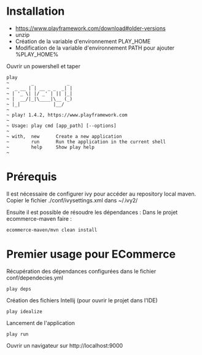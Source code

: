 # Installation

- https://www.playframework.com/download#older-versions
- unzip
- Création de la variable d'environnement PLAY_HOME
- Modification de la variable d'environnement PATH pour ajouter %PLAY_HOME%

Ouvrir un powershell et taper
```
play
~        _            _
~  _ __ | | __ _ _  _| |
~ | '_ \| |/ _' | || |_|
~ |  __/|_|\____|\__ (_)
~ |_|            |__/
~
~ play! 1.4.2, https://www.playframework.com
~
~ Usage: play cmd [app_path] [--options]
~
~ with,  new      Create a new application
~        run      Run the application in the current shell
~        help     Show play help
~
```

# Prérequis

Il est nécessaire de configurer ivy pour accéder au repository local maven.
Copier le fichier ./conf/ivysettings.xml dans ~/.ivy2/

Ensuite il est possible de résoudre les dépendances :
Dans le projet ecommerce-maven faire :
```
ecommerce-maven/mvn clean install
```

# Premier usage pour ECommerce
Récupération des dépendances configurées dans le fichier conf/dependecies.yml
```
play deps
```
Création des fichiers Intellij (pour ouvrir le projet dans l'IDE)
```
play idealize
```
Lancement de l'application
```
play run
```
Ouvrir un navigateur sur http://localhost:9000